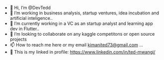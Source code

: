 - 👋 Hi, I’m @DevTedd
- 👀 I’m working in business analysis, startup ventures, idea incubation and artificial inteligence..
- 🌱 I’m currently working in a VC as an startup analyst and learning app dev in Flutter..
- 💞️ I’m looking to collaborate on any kaggle competitons or open source projects
- 📫 How to reach me here or my email kimanited73@gmail.com ...
- 👀 This is my linked in profile: https://www.linkedin.com/in/ted-mwangi/

<!---
DevTedd/DevTedd is a ✨ special ✨ repository because its `README.md` (this file) appears on your GitHub profile.
You can click the Preview link to take a look at your changes.
--->
